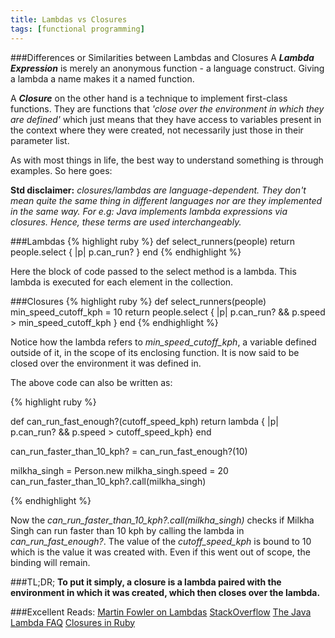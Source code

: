 ```yaml
---
title: Lambdas vs Closures
tags: [functional programming]
---
```


###Differences or Similarities between Lambdas and Closures
A ***Lambda Expression*** is merely an anonymous function - a language construct. Giving a lambda a name makes it a named function.

A ***Closure*** on the other hand is a technique to implement first-class functions. They are functions that *'close over the environment in which they are defined'* which just means that they have access to variables present in the context where they were created, not necessarily just those in their parameter list.

As with most things in life, the best way to understand something is through examples. So here goes:

**Std disclaimer:** *closures/lambdas are language-dependent. They don't mean quite the same thing in different languages nor are they implemented in the same way. For e.g: Java implements lambda expressions via closures. Hence, these terms are used interchangeably.*

###Lambdas
{% highlight ruby %}
def select_runners(people)
  return people.select { |p| p.can_run? }
end
{% endhighlight %}

Here the block of code passed to the select method is a lambda. This lambda is executed for each element in the collection.

###Closures
{% highlight ruby %}
def select_runners(people)
  min_speed_cutoff_kph = 10
  return people.select { |p| p.can_run? && p.speed > min_speed_cutoff_kph }
end
{% endhighlight %}

Notice how the lambda refers to *min\_speed\_cutoff\_kph*, a variable defined outside of it, in the scope of its enclosing function. It is now said to be closed over the environment it was defined in.

The above code can also be written as:

{% highlight ruby %}

def can_run_fast_enough?(cutoff_speed_kph)
  return lambda { |p| p.can_run? && p.speed > cutoff_speed_kph}
end

can_run_faster_than_10_kph? = can_run_fast_enough?(10)

milkha_singh = Person.new
milkha_singh.speed = 20
can_run_faster_than_10_kph?.call(milkha_singh)

{% endhighlight %}

Now the *can\_run\_faster\_than\_10\_kph?.call(milkha_singh)* checks if Milkha Singh can run faster than 10 kph by calling the lambda in *can\_run\_fast\_enough?*. The value of the *cutoff\_speed\_kph* is bound to 10 which is the value it was created with. Even if this went out of scope, the binding will remain.

###TL;DR;
**To put it simply, a closure is a lambda paired with the environment in which it was created, which then closes over the lambda.**

###Excellent Reads:
[Martin Fowler on Lambdas](http://martinfowler.com/bliki/Lambda.html)
[StackOverflow](http://stackoverflow.com/questions/220658/what-is-the-difference-between-a-closure-and-a-lambda)
[The Java Lambda FAQ](http://www.lambdafaq.org/)
[Closures in Ruby](https://innig.net/software/ruby/closures-in-ruby)
